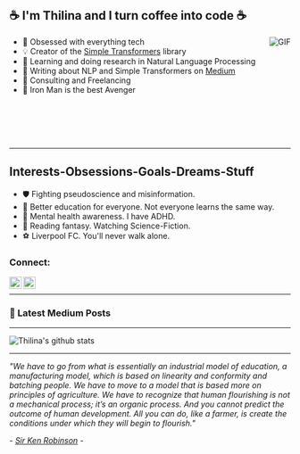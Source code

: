 ## :coffee: I'm Thilina and I turn coffee into code :coffee:


<img align="right" alt="GIF" src="https://media.giphy.com/media/vzO0Vc8b2VBLi/giphy.gif" />

- :robot: Obsessed with everything tech
- :bulb: Creator of the [Simple Transformers](https://github.com/ThilinaRajapakse/simpletransformers) library
- :mag_right: Learning and doing research in Natural Language Processing
- :memo: Writing about NLP and Simple Transformers on [Medium](https://medium.com/@chaturangarajapakshe)
- :briefcase: Consulting and Freelancing
- :100: Iron Man is the best Avenger

<br />
<br />
<br />
<br />

---

## Interests-Obsessions-Goals-Dreams-Stuff

- :shield: Fighting pseudoscience and misinformation.
- :microscope: Better education for everyone. Not everyone learns the same way.
- :green_heart: Mental health awareness. I have ADHD.
- :dragon: Reading fantasy. Watching Science-Fiction.
- :soccer: Liverpool FC. You'll never walk alone.


### Connect:

[<img align="left" alt="ThilinaRajapakse | Twitter" width="22px" src="https://cdn.jsdelivr.net/npm/simple-icons@v3/icons/twitter.svg" />][twitter]
[<img align="left" alt="ThilinaRajapakse | LinkedIn" width="22px" src="https://cdn.jsdelivr.net/npm/simple-icons@v3/icons/linkedin.svg" />][linkedin]

<br />

---

### 📕 Latest Medium Posts
<!-- BLOG-POST-LIST:START -->
<!-- BLOG-POST-LIST:END -->

---

![Thilina's github stats](https://github-readme-stats.vercel.app/api?username=ThilinaRajapakse&show_icons=true&hide_border=true&hide=contribs&theme=dark)

---

*"We have to go from what is essentially an industrial model of education, a manufacturing model, which is based on linearity and conformity and batching people. We have to move to a model that is based more on principles of agriculture. We have to recognize that human flourishing is not a mechanical process; it’s an organic process. And you cannot predict the outcome of human development. All you can do, like a farmer, is create the conditions under which they will begin to flourish."*

*- [Sir Ken Robinson](https://www.youtube.com/watch?time_continue=2&v=iG9CE55wbtY&feature=emb_logo) -*

[twitter]: https://twitter.com/t_rajapakse
[linkedin]: https://www.linkedin.com/in/t-rajapakse/